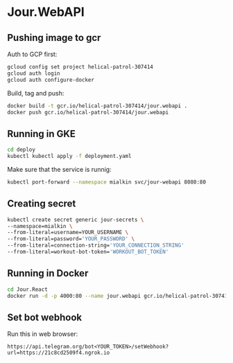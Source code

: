 # Jour.WebAPI

## Pushing image to gcr

Auth to GCP first:

```bash
gcloud config set project helical-patrol-307414
gcloud auth login
gcloud auth configure-docker
```

Build, tag and push:

```bash
docker build -t gcr.io/helical-patrol-307414/jour.webapi .
docker push gcr.io/helical-patrol-307414/jour.webapi
```

## Running in GKE

```bash
cd deploy
kubectl kubectl apply -f deployment.yaml
```

Make sure that the service is runnig:

```bash
kubectl port-forward --namespace mialkin svc/jour-webapi 8080:80
```

## Creating secret

```bash
kubectl create secret generic jour-secrets \
--namespace=mialkin \
--from-literal=username=YOUR_USERNAME \
--from-literal=password='YOUR_PASSWORD' \
--from-literal=connection-string='YOUR_CONNECTION_STRING'
--from-literal=workout-bot-token='WORKOUT_BOT_TOKEN'
```

## Running in Docker

```bash
cd Jour.React
docker run -d -p 4000:80 --name jour.webapi gcr.io/helical-patrol-307414/jour.webapi
```

## Set bot webhook

Run this in web browser:

```text
https://api.telegram.org/bot<YOUR_TOKEN>/setWebhook?url=https://21c8cd2509f4.ngrok.io
```
